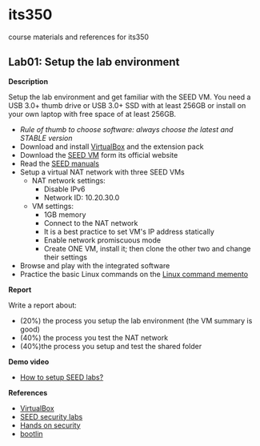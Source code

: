 # its350
course materials and references for its350

## Lab01: Setup the lab environment

__Description__

Setup the lab environment and get familiar with the SEED VM. You need a USB 3.0+ thumb drive or USB 3.0+ SSD with at least 256GB or install on your own laptop with free space of at least 256GB.

* *Rule of thumb to choose software: always choose the latest and STABLE version*
* Download and install [VirtualBox](https://www.virtualbox.org/) and the extension pack
* Download the [SEED VM](https://seedsecuritylabs.org/) form its official website
* Read the [SEED manuals](https://seedsecuritylabs.org/lab_env.html)
* Setup a virtual NAT network with three SEED VMs
  * NAT network settings:
    * Disable IPv6
    * Network ID: 10.20.30.0
  * VM settings:
    * 1GB memory
    * Connect to the NAT network
    * It is a best practice to set VM's IP address statically
    * Enable network promiscuous mode
    * Create ONE VM, install it; then clone the other two and change their settings
* Browse and play with the integrated software
* Practice the basic Linux commands on the [Linux command memento](https://bootlin.com/doc/legacy/command-line/)

	
__Report__

Write a report about:

* (20%) the process you setup the lab environment (the VM summary is good)
* (40%) the process you test the NAT network
* (40%)the process you setup and test the shared folder

__Demo video__
* [How to setup SEED labs?](https://youtu.be/pc5QJPiFbNQ)


__References__
* [VirtualBox](https://www.virtualbox.org/)
* [SEED security labs](https://seedsecuritylabs.org/)
* [Hands on security](https://www.handsonsecurity.net/)
* [bootlin](https://bootlin.com)


